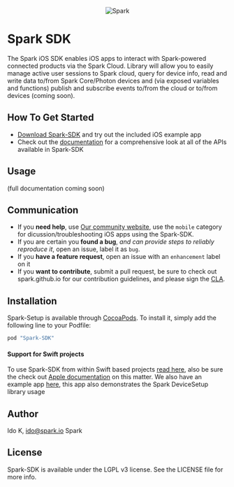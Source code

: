<p align="center" >
<img src="https://s3.amazonaws.com/spark-website/spark.png" alt="Spark" title="Spark">
</p>

<!---
(Update link)
[![Build Status](https://travis-ci.org/AFNetworking/AFNetworking.svg)](https://travis-ci.org/Spark-SDK/Spark-SDK)
-->
# Spark SDK 
The Spark iOS SDK enables iOS apps to interact with Spark-powered connected products via the Spark Cloud.
Library will allow you to easily manage active user sessions to Spark cloud, query for device info,
read and write data to/from Spark Core/Photon devices and (via exposed variables and functions)
publish and subscribe events to/from the cloud or to/from devices (coming soon).

## How To Get Started

- [Download Spark-SDK](https://github.com/spark/spark-sdk-ios/archive/master.zip) and try out the included iOS example app
- Check out the [documentation](http://cocoadocs.org/docsets/Spark-SDK/) for a comprehensive look at all of the APIs available in Spark-SDK

## Usage

(full documentation coming soon)

## Communication

- If you **need help**, use [Our community website](http://community.spark.io), use the `mobile` category for dicussion/troubleshooting iOS apps using the Spark-SDK.
- If you are certain you **found a bug**, _and can provide steps to reliably reproduce it_, open an issue, label it as `bug`.
- If you **have a feature request**, open an issue with an `enhancement` label on it
- If you **want to contribute**, submit a pull request, be sure to check out spark.github.io for our contribution guidelines, and please sign the [CLA](https://docs.google.com/a/spark.io/forms/d/1_2P-vRKGUFg5bmpcKLHO_qNZWGi5HKYnfrrkd-sbZoA/viewform). 

## Installation

Spark-Setup is available through [CocoaPods](http://cocoapods.org). To install
it, simply add the following line to your Podfile:

```ruby
pod "Spark-SDK"
```

#### Support for Swift projects
To use Spark-SDK from within Swift based projects [read here](http://swiftalicio.us/2014/11/using-cocoapods-from-swift/), 
also be sure the check out [Apple documentation](https://developer.apple.com/library/ios/documentation/Swift/Conceptual/BuildingCocoaApps/InteractingWithObjective-CAPIs.html) on this matter.
We also have an example app [here](https://github.com/spark/spark-setup-ios-example), this app also demonstrates the Spark DeviceSetup library usage

## Author

Ido K, ido@spark.io
Spark

## License

Spark-SDK is available under the LGPL v3 license. See the LICENSE file for more info.
